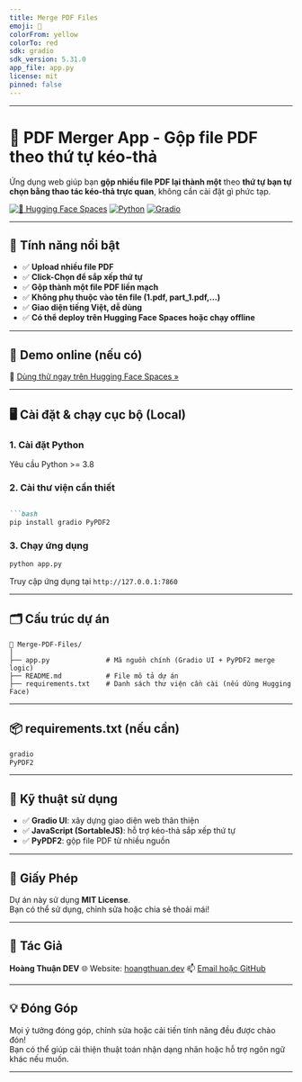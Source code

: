 ```yaml
---
title: Merge PDF Files
emoji: 📄
colorFrom: yellow
colorTo: red
sdk: gradio
sdk_version: 5.31.0
app_file: app.py
license: mit
pinned: false
---
```



---


# 📄 PDF Merger App - Gộp file PDF theo thứ tự kéo-thả

Ứng dụng web giúp bạn **gộp nhiều file PDF lại thành một** theo **thứ tự bạn tự chọn bằng thao tác kéo-thả trực quan**, không cần cài đặt gì phức tạp.

[![🤗 Hugging Face Spaces](https://img.shields.io/badge/Deploy-HuggingFace-blue?logo=huggingface&style=flat)](https://huggingface.co/spaces/your-username/pdf-merger-drag-drop)
[![Python](https://img.shields.io/badge/Python-3.8%2B-blue?logo=python)](https://www.python.org/)
[![Gradio](https://img.shields.io/badge/Gradio-4.x-orange?logo=gradio)](https://gradio.app)

---

## 🧠 Tính năng nổi bật

- ✅ **Upload nhiều file PDF**
- ✅ **Click-Chọn để sắp xếp thứ tự**
- ✅ **Gộp thành một file PDF liền mạch**
- ✅ **Không phụ thuộc vào tên file (1.pdf, part_1.pdf,...)**
- ✅ **Giao diện tiếng Việt, dễ dùng**
- ✅ **Có thể deploy trên Hugging Face Spaces hoặc chạy offline**

---

## 🚀 Demo online (nếu có)

🔗 [Dùng thử ngay trên Hugging Face Spaces »](https://huggingface.co/spaces/hoangthuandev/Merge-PDF-Files)

---

## 🖥️ Cài đặt & chạy cục bộ (Local)

### 1. Cài đặt Python

Yêu cầu Python >= 3.8

### 2. Cài thư viện cần thiết

````markdown

```bash
pip install gradio PyPDF2
````

### 3. Chạy ứng dụng

```bash
python app.py
```

Truy cập ứng dụng tại `http://127.0.0.1:7860`

---

## 🗂️ Cấu trúc dự án

```
📁 Merge-PDF-Files/
│
├── app.py              # Mã nguồn chính (Gradio UI + PyPDF2 merge logic)
├── README.md           # File mô tả dự án
├── requirements.txt    # Danh sách thư viện cần cài (nếu dùng Hugging Face)
```

---

## 📦 requirements.txt (nếu cần)

```txt
gradio
PyPDF2
```

---

## 🧩 Kỹ thuật sử dụng

* ✅ **Gradio UI**: xây dựng giao diện web thân thiện
* ✅ **JavaScript (SortableJS)**: hỗ trợ kéo-thả sắp xếp thứ tự
* ✅ **PyPDF2**: gộp file PDF từ nhiều nguồn

---

## 🤝 Giấy Phép

Dự án này sử dụng **MIT License**.  
Bạn có thể sử dụng, chỉnh sửa hoặc chia sẻ thoải mái!

---

## 👤 Tác Giả

**Hoàng Thuận DEV**
🌐 Website: [hoangthuan.dev](https://hoangthuan.dev)
📫 [Email hoặc GitHub](https://github.com/hoangthuan-dev)

---

## 💡 Đóng Góp

Mọi ý tưởng đóng góp, chỉnh sửa hoặc cải tiến tính năng đều được chào đón!  
Bạn có thể giúp cải thiện thuật toán nhận dạng nhãn hoặc hỗ trợ ngôn ngữ khác nếu muốn.

---
